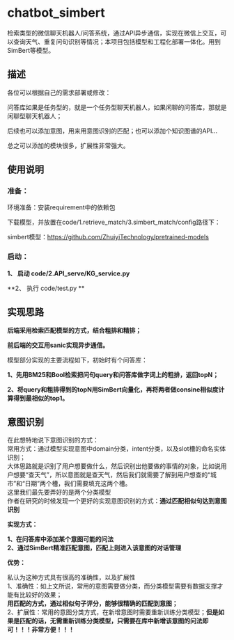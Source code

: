 # chatbot_simbert
检索类型的微信聊天机器人/问答系统，通过API异步通信，实现在微信上交互，可以查询天气、重复问句识别等情况；本项目包括模型和工程化部署一体化。用到SimBert等模型。
## 描述
各位可以根据自己的需求部署或修改：

问答库如果是任务型的，就是一个任务型聊天机器人，如果闲聊的问答库，那就是闲聊型聊天机器人；

后续也可以添加意图，用来用意图识别的匹配；也可以添加个知识图谱的API...

总之可以添加的模块很多，扩展性非常强大。

## 使用说明
### 准备：
环境准备：安装requirement中的依赖包

下载模型，并放置在code/1.retrieve_match/3.simbert_match/config路径下：

simbert模型：https://github.com/ZhuiyiTechnology/pretrained-models

### 启动：
**1、 启动 code/2.API_serve/KG_service.py**

**2、 执行 code/test.py **  
  
## 实现思路

**后端采用检索匹配模型的方式，结合粗排和精排；**

**前后端的交互用sanic实现异步通信。**  
  
  模型部分实现的主要流程如下，初始时有个问答库：

**1、先用BM25和Bool检索把问句query和问答库做字词上的粗排，返回topN；**

**2、将query和粗排得到的topN用SimBert向量化，再将两者做consine相似度计算得到最相似的top1。**  
  
## 意图识别  
在此想特地说下意图识别的方式：  
常用方式：通过模型实现意图中domain分类，intent分类，以及slot槽的命名实体识别；  
大体思路就是识别了用户想要做什么，然后识别出他要做的事情的对象，比如说用户想要“查天气”，所以意图就是查天气，然后我们就需要了解到用户想查的“城市”和“日期”两个槽，我们需要填充这两个槽。  
这里我们最先要弄好的是两个分类模型  
作者在研究的时候发现一个更好的实现意图识别的方式：**通过匹配相似句达到意图识别**  

**实现方式：**  

**1、在问答库中添加某个意图可能的问法**  
**2、通过SimBert精准匹配意图，匹配上则进入该意图的对话管理**  
  
  **优势：**  
  
  私认为这种方式具有很高的准确性，以及扩展性  
1、准确性：如上文所说，常用的意图需要做分类，而分类模型需要有数据支撑才能有比较好的效果；  
**用匹配的方式，通过相似句子评分，能够很精确的匹配到意图；**   
2、扩展性：常用的意图分类方式，在新增意图时需要重新训练分类模型；**但是如果是匹配的话，无需重新训练分类模型，只需要在库中新增该意图的问法即可！！！非常方便！！！**  

